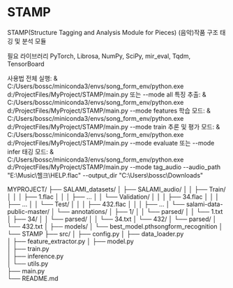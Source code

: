 # STAMP
STAMP(Structure Tagging and Analysis Module for Pieces) (음악)작품 구조 태깅 및 분석 모듈

필요 라이브러리
PyTorch, Librosa, NumPy, SciPy, mir_eval, Tqdm, TensorBoard

사용법
전체 실행:
& C:/Users/bossc/miniconda3/envs/song_form_env/python.exe d:/ProjectFiles/MyProject/STAMP/main.py 또는 --mode all
특징 추출:
& C:/Users/bossc/miniconda3/envs/song_form_env/python.exe d:/ProjectFiles/MyProject/STAMP/main.py --mode features
학습 모드:
& C:/Users/bossc/miniconda3/envs/song_form_env/python.exe d:/ProjectFiles/MyProject/STAMP/main.py --mode train
추론 및 평가 모드:
& C:/Users/bossc/miniconda3/envs/song_form_env/python.exe d:/ProjectFiles/MyProject/STAMP/main.py --mode evaluate 또는 --mode infer
태깅 모드:
& C:/Users/bossc/miniconda3/envs/song_form_env/python.exe d:/ProjectFiles/MyProject/STAMP/main.py --mode tag_audio --audio_path "E:\Music\헬크\HELP.flac" --output_dir "C:\Users\bossc\Downloads"

MYPROJECT/
├── SALAMI_datasets/
│   ├── SALAMI_audio/
│   │   ├── Train/
│   │   │   ├── 1.flac
│   │   │   ├── ...
│   │   └── Validation/
│   │   │   ├── 34.flac
│   │   │   ├── ...
│   │   └── Test/
│   │   │   ├── 432.flac
│   │   │   ├── ...
│   └── salami-data-public-master/
│       └── annotations/
│           ├── 1/
│           │   └── parsed/
│           │       └── 1.txt
│           ├── 34/
│           │   └── parsed/
│           │       └── 34.txt
│           └── 432/
│               └── parsed/
│                   └── 432.txt
│
├── models/
│   └── best_model.pthsongform_recognition
│
└── STAMP
    ├── src/
    │   ├── config.py
    │   ├── data_loader.py       
    │   ├── feature_extractor.py 
    │   ├── model.py             
    │   ├── train.py             
    │   ├── inference.py         
    │   └── utils.py             
    ├── main.py                  
    └── README.md
